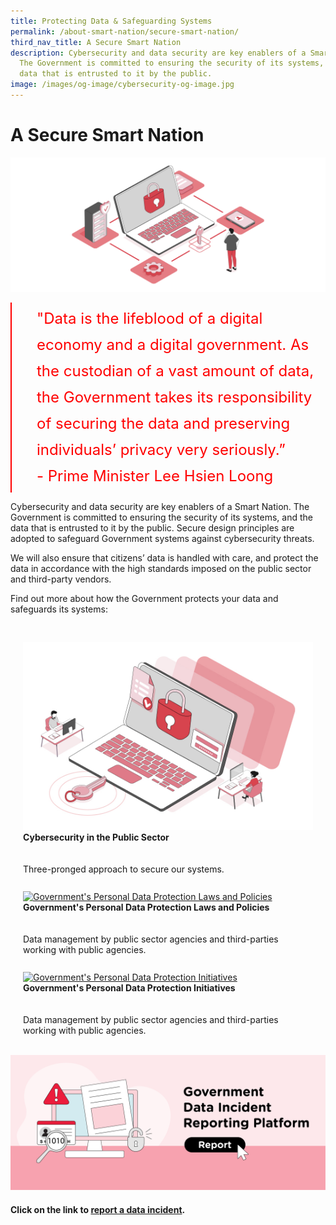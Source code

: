```yaml
---
title: Protecting Data & Safeguarding Systems
permalink: /about-smart-nation/secure-smart-nation/
third_nav_title: A Secure Smart Nation
description: Cybersecurity and data security are key enablers of a Smart Nation.
  The Government is committed to ensuring the security of its systems, and the
  data that is entrusted to it by the public.
image: /images/og-image/cybersecurity-og-image.jpg
---
```

# A Secure Smart Nation

![A Secure Smart Nation](/images/abt-smart-nation/A_Secure_Smart_Nation%20_1920px.jpeg)

<div style="font-size:24px; font-weight: 400; line-height: 1.75; color: #FF0000; padding: 5px 0px 5px 40px; margin-left: 0; border-left: 2px solid red">"Data is the lifeblood of a digital economy and a digital government. As the custodian of a vast amount of data, the Government takes its responsibility of securing the data and preserving individuals’ privacy very seriously.”<br>- Prime Minister Lee Hsien Loong</div>


Cybersecurity and data security are key enablers of a Smart Nation. The Government is committed to ensuring the security of its systems, and the data that is entrusted to it by the public. Secure design principles are adopted to safeguard Government systems against cybersecurity threats. 

We will also ensure that citizens’ data is handled with care, and protect the data in accordance with the high standards imposed on the public sector and third-party vendors.

Find out more about how the Government protects your data and safeguards its systems:

<div class="row" style="padding: 20px 0px 0px 0px;">
	
<div class="col" style="padding: 10px 20px 0px 20px;"><a href="/about-smart-nation/secure-smart-nation/cybersecurity-public-sector"><img src="/images/abt-smart-nation/Cybersecurity_in_the_Public_Sector_1000px.jpeg" alt="Cybersecurity in the Public Sector"></a><br><div class="header"><b>Cybersecurity in the Public Sector</b></div><br><br>Three-pronged approach to secure our systems.<br><br></div>
		
<div class="col" style="padding: 10px 20px 0px 20px;"><a href="/about-smart-nation/secure-smart-nation/personal-data-protection-laws-and-policies"><img src="/images/abt-smart-nation/Government’s_PDPLP_1000px.jpeg" alt="Government's Personal Data Protection Laws and Policies"></a><br><div class="header"><b>Government's Personal Data Protection Laws and Policies</b></div><br><br>Data management by public sector agencies and third-parties working with public agencies.<br><br></div>	
	
<div class="col" style="padding: 10px 20px 0px 20px;">
<a href="/about-smart-nation/secure-smart-nation/personal-data-protection-initiatives"><img src="/images/abt-smart-nation/Government’s_PDPI_1000px.jpeg" alt="Government's Personal Data Protection Initiatives"></a><br><div class="header"><b>Government's Personal Data Protection Initiatives</b></div><br><br>Data management by public sector agencies and third-parties working with public agencies.<br><br></div>
	
</div>

<a href="/about-smart-nation/secure-smart-nation/report-data-incident"><img src="/images/abt-smart-nation/report-data-incident.png" alt="Report Data Incident"></a>

#### Click on the link to [report a data incident](/about-smart-nation/secure-smart-nation/report-data-incident).